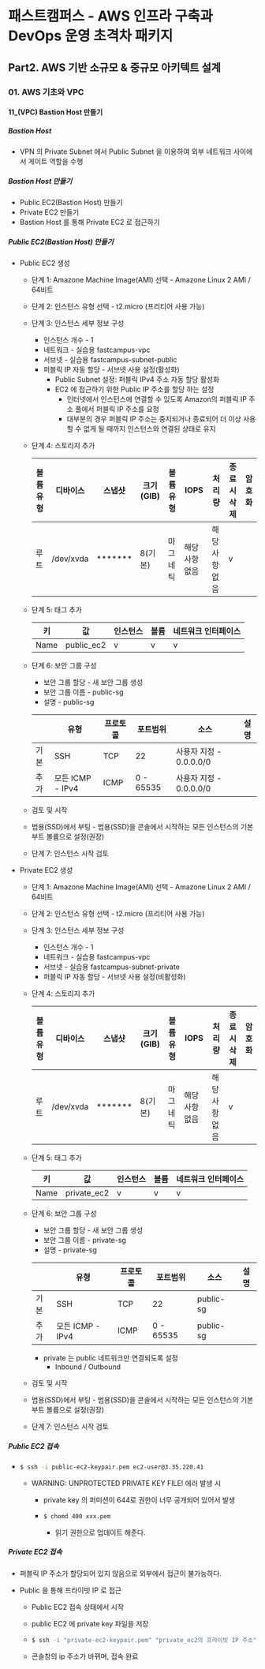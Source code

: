# 패스트캠퍼스 - AWS 인프라 구축과 DevOps 운영 초격차 패키지

## Part2. AWS 기반 소규모 & 중규모 아키텍트 설계

### 01. AWS 기초와 VPC

#### 11_(VPC) Bastion Host 만들기



#####  Bastion Host

* VPN 의 Private Subnet 에서 Public Subnet 을 이용하여 외부 네트워크 사이에서 게이트 역할을 수행



##### Bastion Host 만들기

* Public EC2(Bastion Host) 만들기
* Private EC2 만들기
* Bastion Host 를 통해 Private EC2 로 접근하기



##### Public EC2(Bastion Host) 만들기

* Public EC2 생성

  * 단계 1: Amazone Machine Image(AMI) 선택 - Amazone Linux 2 AMI / 64비트

  * 단계 2: 인스턴스 유형 선택 - t2.micro (프리티어 사용 가능)

  * 단계 3: 인스턴스 세부 정보 구성

    * 인스턴스 개수 - 1
    * 네트워크 - 실습용 fastcampus-vpc
    * 서브넷 - 실습용 fastcampus-subnet-public
    * 퍼블릭 IP 자동 할당 - 서브넷 사용 설정(활성화)
      * Public Subnet 설정: 퍼블릭 IPv4 주소 자동 할당 활성화
      * EC2 에 접근하기 위한 Public IP 주소를 할당 하는 설정
        * 인터넷에서 인스턴스에 연결할 수 있도록 Amazon의 퍼블릭 IP 주소 풀에서 퍼블릭 IP 주소를 요청
        * 대부분의 경우 퍼블릭 IP 주소는 중지되거나 종료되어 더 이상 사용할 수 없게 될 때까지 인스턴스와 연결된 상태로 유지

  * 단계 4: 스토리지 추가

    | 볼륨유형 | 디바이스  | 스냅샷  | 크기(GIB) | 볼륨 유형 | IOPS           | 처리량         | 종료시 삭제 | 암호화 |
    | -------- | --------- | ------- | --------- | --------- | -------------- | -------------- | ----------- | ------ |
    | 루트     | /dev/xvda | ******* | 8(기본)   | 마그네틱  | 해당 사항 없음 | 해당 사항 없음 | v           |        |

  * 단계 5: 태그 추가

    | 키   | 값         | 인스턴스 | 볼륨 | 네트워크 인터페이스 |
    | ---- | ---------- | -------- | ---- | ------------------- |
    | Name | public_ec2 | v        | v    | v                   |

  * 단계 6: 보안 그룹 구성

    * 보안 그룹 할당 - 새 보안 그룹 생성
    * 보안 그룹 이름 - public-sg
    * 설명 - public-sg

    |      | 유형             | 프로토콜 | 포트범위  | 소스                    | 설명 |
    | ---- | ---------------- | -------- | --------- | ----------------------- | ---- |
    | 기본 | SSH              | TCP      | 22        | 사용자 지정 - 0.0.0.0/0 |      |
    | 추가 | 모든 ICMP - IPv4 | ICMP     | 0 - 65535 | 사용자 지정 - 0.0.0.0/0 |      |

  * 검토 및 시작

  * 범용(SSD)에서 부팅 - 범용(SSD)을 콘솔에서 시작하는 모든 인스턴스의 기본 부트 볼륨으로 설정(권장)

  * 단계 7: 인스턴스 시작 검토

* Private EC2 생성

  * 단계 1: Amazone Machine Image(AMI) 선택 - Amazone Linux 2 AMI / 64비트

  * 단계 2: 인스턴스 유형 선택 - t2.micro (프리티어 사용 가능)

  * 단계 3: 인스턴스 세부 정보 구성

    * 인스턴스 개수 - 1
    * 네트워크 - 실습용 fastcampus-vpc
    * 서브넷 - 실습용 fastcampus-subnet-private
    * 퍼블릭 IP 자동 할당 - 서브넷 사용 설정(비활성화)

  * 단계 4: 스토리지 추가

    | 볼륨유형 | 디바이스  | 스냅샷  | 크기(GIB) | 볼륨 유형 | IOPS           | 처리량         | 종료시 삭제 | 암호화 |
    | -------- | --------- | ------- | --------- | --------- | -------------- | -------------- | ----------- | ------ |
    | 루트     | /dev/xvda | ******* | 8(기본)   | 마그네틱  | 해당 사항 없음 | 해당 사항 없음 | v           |        |

  * 단계 5: 태그 추가

    | 키   | 값          | 인스턴스 | 볼륨 | 네트워크 인터페이스 |
    | ---- | ----------- | -------- | ---- | ------------------- |
    | Name | private_ec2 | v        | v    | v                   |

  * 단계 6: 보안 그룹 구성

    * 보안 그룹 할당 - 새 보안 그룹 생성
    * 보안 그룹 이름 - private-sg
    * 설명 - private-sg

    |      | 유형             | 프로토콜 | 포트범위  | 소스      | 설명 |
    | ---- | ---------------- | -------- | --------- | --------- | ---- |
    | 기본 | SSH              | TCP      | 22        | public-sg |      |
    | 추가 | 모든 ICMP - IPv4 | ICMP     | 0 - 65535 | public-sg |      |

    * private 는 public 네트워크만 연결되도록 설정
      * Inbound / Outbound

  * 검토 및 시작

  * 범용(SSD)에서 부팅 - 범용(SSD)을 콘솔에서 시작하는 모든 인스턴스의 기본 부트 볼륨으로 설정(권장)

  * 단계 7: 인스턴스 시작 검토



##### Public EC2 접속

* ```bash
  $ ssh -i public-ec2-keypair.pem ec2-user@3.35.220.41
  ```

  * WARNING: UNPROTECTED PRIVATE KEY FILE! 에러 발생 시

    * private key 의 퍼미션이 644로 권한이 너무 공개되어 있어서 발생

    * ```bash
      $ chomd 400 xxx.pem
      ```

      * 읽기 권한으로 업데이트 해준다.



##### Private EC2 접속

* 퍼블릭 IP 주소가 할당되어 있지 않음으로 외부에서 접근이 불가능하다.

* Public 을 통해 프라이빗 IP 로 접근

  * Public EC2 접속 상태에서 시작

  * public EC2 에 private key 파일을 저장

  * ```bash
    $ ssh -i "private-ec2-keypair.pem" "private_ec2의 프라이빗 IP 주소"
    ```

  * 콘솔창의 ip 주소가 바뀌며, 접속 완료